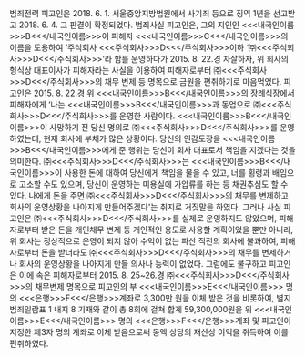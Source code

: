 범죄전력
피고인은 2018. 6. 1. 서울중앙지방법원에서 사기죄 등으로 징역 1년을 선고받고 2018. 6. 4. 그 판결이 확정되었다.
범죄사실
피고인은, 그의 지인인 <<<내국인이름>>>B<<</내국인이름>>>이 피해자 <<<내국인이름>>>C<<</내국인이름>>>의 이름을 도용하여 ‘주식회사 <<<주식회사>>>D<<</주식회사>>>이하 ‘㈜<<<주식회사>>>D<<</주식회사>>>'라 함를 운영하다가 2015. 8. 22.경 자살하자, 위 회사의 형식상 대표이사가 피해자라는 사실을 이용하여 피해자로부터 ㈜<<<주식회사>>>D<<</주식회사>>>의 채무 변제 등 명목으로 금원을 편취하기로 마음먹었다.
피고인은 2015. 8. 22.경 위 <<<내국인이름>>>B<<</내국인이름>>>의 장례식장에서 피해자에게 ‘나는 <<<내국인이름>>>B<<</내국인이름>>>과 동업으로 ㈜<<<주식회사>>>D<<</주식회사>>>를 운영한 사람이다. <<<내국인이름>>>B<<</내국인이름>>>이 사망하기 전 당신 명의로 ㈜<<<주식회사>>>D<<</주식회사>>>를 운영하였는데, 현재 회사에 부채가 많은 상황이다. 당신의 인감도장을 <<<내국인이름>>>B<<</내국인이름>>>에게 준 행위는 당신이 회사 대표로서 책임을 지겠다는 것을 의미한다. ㈜<<<주식회사>>>D<<</주식회사>>>는 <<<내국인이름>>>B<<</내국인이름>>>이 사용한 돈에 대하여 당신에게 책임을 물을 수 있고, 너를 횡령과 배임으로 고소할 수도 있으며, 당신이 운영하는 미용실에 가압류를 하는 등 채권추심도 할 수 있다. 나에게 돈을 주면 ㈜<<<주식회사>>>D<<</주식회사>>>의 채무를 변제하고 회사의 운영상황을 나아지게 만들어주겠다'는 취지로 거짓말을 하였다.
그러나 사실 피고인은 ㈜<<<주식회사>>>D<<</주식회사>>>를 실제로 운영하지도 않았으며, 피해자로부터 받은 돈을 개인채무 변제 등 개인적인 용도로 사용할 계획이었을 뿐만 아니라, 위 회사는 정상적으로 운영이 되지 않아 수익이 없는 파산 직전의 회사에 불과하여, 피해자로부터 돈을 받더라도 ㈜<<<주식회사>>>D<<</주식회사>>>의 채무를 변제하거나 회사의 운영상황을 나아지게 만들 의사나 능력이 없었다.
그럼에도 불구하고 피고인은 이에 속은 피해자로부터 2015. 8. 25~26.경 ㈜<<<주식회사>>>D<<</주식회사>>>의 채무변제 명목으로 피고인의 부 <<<내국인이름>>>E<<</내국인이름>>> 명의 <<<은행>>>F<<</은행>>>계좌로 3,300만 원을 이체 받은 것을 비롯하여, 별지 범죄일람표 1 내지 8 기재와 같이 총 8회에 걸쳐 합계 59,300,000원을 위 <<<내국인이름>>>E<<</내국인이름>>> 명의 <<<은행>>>F<<</은행>>>계좌 및 피고인이 지정한 제3자 명의 계좌로 이체 받음으로써 동액 상당의 재산상 이익을 취득하여 이를 편취하였다.